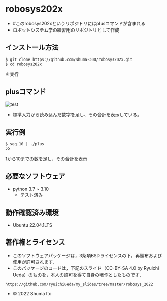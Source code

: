 # robosys202x
* #このrobosys202xというリポジトリにはplusコマンドが含まれる
* ロボットシステム学の練習用のリポジトリとして作成

## インストール方法
```
$ git clone https://github.com/shuma-300/robosys202x.git
$ cd robosys202x
```
を実行

## plusコマンド
![test](https://github.com/shuma-300/robosys202x/actions/workflows/test.yml/badge.svg)

* 標準入力から読み込んだ数字を足し、その合計を表示している。
## 実行例
```
$ seq 10 | ./plus
55
```
1から10までの数を足し、その合計を表示

## 必要なソフトウェア
* python 3.7 ~ 3.10
  * テスト済み

## 動作確認済み環境
* Ubuntu 22.04.1LTS

## 著作権とライセンス
* このソフトウェアパッケージは，3条項BSDライセンスの下，再頒布および使用が許可されます．
* このパッケージのコードは，下記のスライド（CC-BY-SA 4.0 by Ryuichi Ueda）のものを，本人の許可を得て自身の著作としたものです．
```
https://github.com/ryuichiueda/my_slides/tree/master/robosys_2022
```
* © 2022 Shuma Ito
